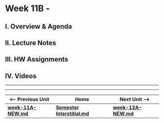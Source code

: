 # Week 11B - 

## I. Overview & Agenda

## II. Lecture Notes

## III. HW Assignments

## IV. Videos

<hr><hr>

| <-- Previous Unit | Home | Next Unit -->
| --- | --- | --- 
| [**week-11A-NEW.md**](week-11A-NEW.md)    |  [**Semester Interstitial.md**](../interstitial.md.md) | [**week-12A-NEW.md**](week-12A-NEW.md)
